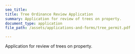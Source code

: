 ```yaml
---
seo_title: 
title: Tree Ordinance Review Application
summary: Application for review of trees on property.
document_type: application
file_path: /assets/applications-and-forms/tree_permit.pdf

---
```

Application for review of trees on property.
